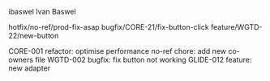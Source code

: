 ibaswel Ivan Baswel

hotfix/no-ref/prod-fix-asap
bugfix/CORE-21/fix-button-click
feature/WGTD-22/new-button

CORE-001 refactor: optimise performance
no-ref chore: add new co-owners file
WGTD-002 bugfix: fix button not working
GLIDE-012 feature: new adapter

